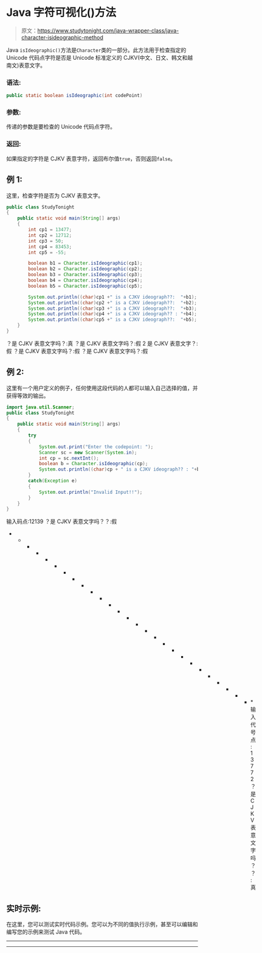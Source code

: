 # Java 字符可视化()方法

> 原文：<https://www.studytonight.com/java-wrapper-class/java-character-isideographic-method>

Java `isIdeographic()`方法是`Character`类的一部分。此方法用于检查指定的 Unicode 代码点字符是否是 Unicode 标准定义的 CJKV(中文、日文、韩文和越南文)表意文字。

### 语法:

```java
public static boolean isIdeographic(int codePoint)
```

### 参数:

传递的参数是要检查的 Unicode 代码点字符。

### 返回:

如果指定的字符是 CJKV 表意字符，返回布尔值`true`，否则返回`false`。

## 例 1:

这里，检查字符是否为 CJKV 表意文字。

```java
public class StudyTonight
{  
	public static void main(String[] args)
	{  
		int cp1 = 13477;  
		int cp2 = 12712;  
		int cp3 = 50;  
		int cp4 = 83453;   
		int cp5 = -55;  

		boolean b1 = Character.isIdeographic(cp1);  
		boolean b2 = Character.isIdeographic(cp2);  
		boolean b3 = Character.isIdeographic(cp3);  
		boolean b4 = Character.isIdeographic(cp4);  
		boolean b5 = Character.isIdeographic(cp5);  

		System.out.println((char)cp1 +" is a CJKV ideograph??:  "+b1);  
		System.out.println((char)cp2 +" is a CJKV ideograph??:  "+b2);  
		System.out.println((char)cp3 +" is a CJKV ideograph??:  "+b3);  
		System.out.println((char)cp4 +" is a CJKV ideograph?? : "+b4);  
		System.out.println((char)cp5 +" is a CJKV ideograph??:  "+b5);  
	}  
} 
```

？是 CJKV 表意文字吗？:真
？是 CJKV 表意文字吗？:假
2 是 CJKV 表意文字？:假
？是 CJKV 表意文字吗？:假
？是 CJKV 表意文字吗？:假

## 例 2:

这里有一个用户定义的例子，任何使用这段代码的人都可以输入自己选择的值，并获得等效的输出。

```java
import java.util.Scanner; 
public class StudyTonight
{  
	public static void main(String[] args)
	{  
		try
		{
			System.out.print("Enter the codepoint: ");  
			Scanner sc = new Scanner(System.in);         
			int cp = sc.nextInt();  
			boolean b = Character.isIdeographic(cp);
			System.out.println((char)cp + " is a CJKV ideograph?? : "+b);
		}
		catch(Exception e)
		{
			System.out.println("Invalid Input!!");
		}
	}  
} 
```

输入码点:12139
？是 CJKV 表意文字吗？？:假
* * * * * * * * * * * * * * * * * * * * * * * * * * * *输入代号点:13772
？是 CJKV 表意文字吗？？:真

## 实时示例:

在这里，您可以测试实时代码示例。您可以为不同的值执行示例，甚至可以编辑和编写您的示例来测试 Java 代码。

* * *

* * *